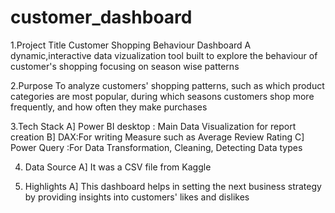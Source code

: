 # customer_dashboard
1.Project Title
Customer Shopping Behaviour Dashboard
A dynamic,interactive data vizualization tool built to explore the behaviour of customer's shopping focusing on season wise patterns


2.Purpose
To analyze customers' shopping patterns, such as which product categories are most popular, during which seasons customers shop more frequently, and how often they make purchases

3.Tech Stack
A] Power BI desktop : Main Data Visualization for report creation
B] DAX:For writing Measure such as Average Review Rating
C] Power Query :For Data Transformation, Cleaning, Detecting Data types


4. Data Source
A] It was a CSV file from Kaggle

5. Highlights
A] This dashboard helps in setting the next business strategy by providing insights into customers' likes and dislikes
 
